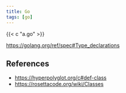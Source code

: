 ```yaml
---
title: Go
tags: [go]
---
```


{{< c "a.go" >}}

<https://golang.org/ref/spec#Type_declarations>

## References

- <https://hyperpolyglot.org/c#def-class>
- <https://rosettacode.org/wiki/Classes>

